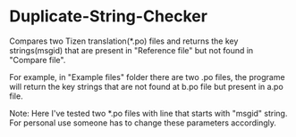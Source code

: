 # Duplicate-String-Checker
Compares two Tizen translation(*.po) files and returns the key strings(msgid) that are present in "Reference file" but not found in "Compare file".

For example, in "Example files" folder there are two .po files,
the programe will return the key strings that are not found at b.po file but present in a.po file.

Note: Here I've tested two *.po files with line that starts with "msgid" string.
For personal use someone has to change these parameters accordingly.
